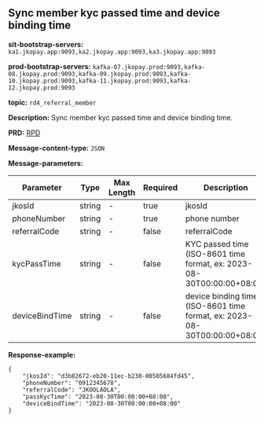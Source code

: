 #
## Sync member kyc passed time and device binding time

**sit-bootstrap-servers:** `ka1.jkopay.app:9093,ka2.jkopay.app:9093,ka3.jkopay.app:9093`

**prod-bootstrap-servers:** `kafka-07.jkopay.prod:9093,kafka-08.jkopay.prod:9093,kafka-09.jkopay.prod:9093,kafka-10.jkopay.prod:9093,kafka-11.jkopay.prod:9093,kafka-12.jkopay.prod:9093`

**topic:** `rd4_referral_member`

**Description:** Sync member kyc passed time and device binding time.

**PRD:** [RPD](https://jkopay.atlassian.net/wiki/spaces/PM/pages/29687846)

**Message-content-type:** `JSON`

**Message-parameters:**

| Parameter      | Type   | Max Length | Required | Description                                                               |
|----------------|--------|------------|----------|---------------------------------------------------------------------------|
| jkosId         | string | -          | true     | jkosId                                                                    |
| phoneNumber    | string | -          | true     | phone number                                                              |
| referralCode   | string | -          | false    | referralCode                                                              |
| kycPassTime    | string | -          | false    | KYC passed time (ISO-8601 time format, ex: 2023-08-30T00:00:00+08:00)     |
| deviceBindTime | string | -          | false    | device binding time (ISO-8601 time format, ex: 2023-08-30T00:00:00+08:00) |

**Response-example:**
```
{
    "jkosId": "d3b82672-eb20-11ec-b230-00505684fd45",
    "phoneNumber": "0912345678",
    "referralCode": "JKOOLAOLA",
    "passKycTime": "2023-08-30T00:00:00+08:00",
    "deviceBindTime": "2023-08-30T00:00:00+08:00"
}

```